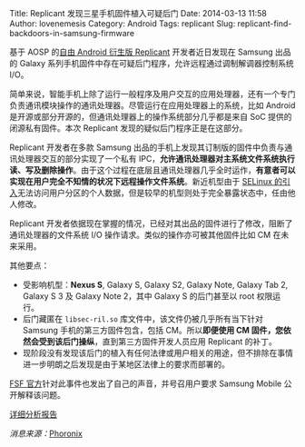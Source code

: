 Title: Replicant 发现三星手机固件植入可疑后门
Date: 2014-03-13 11:58
Author: lovenemesis
Category: Android
Tags: replicant
Slug: replicant-find-backdoors-in-samsung-firmware

基于 AOSP 的[自由 Android 衍生版
Replicant](https://linuxtoy.org/archives/replicant-22-sdk.html)
开发者近日发现在 Samsung 出品的 Galaxy
系列手机固件中存在可疑后门程序，允许远程通过调制解调器控制系统 I/O。

简单来说，智能手机上除了运行一般程序及用户交互的应用处理器，还有一个专门负责通讯模块操作的通讯处理器。尽管运行在应用处理器上的系统，比如
Android 是开源或部分开源的，但通讯处理器上的操作系统部分几乎都是来自 SoC
提供的闭源私有固件。本次 Replicant 发现的疑似后门程序正是在这部分。

Replicant 开发者在多款 Samsung
出品的手机上发现其订制版的固件中负责与通讯处理器交互的部分实现了一个私有
IPC，**允许通讯处理器对主系统文件系统执行读、写及删除操作**。由于这个过程在底层且通讯处理器几乎全时运作，**有意者可以实现在用户完全不知情的状况下远程操作文件系统**。新近机型由于
[SELinux
的引入](https://linuxtoy.org/archives/se-android.html)无法访问用户分区的个人数据，但是较早的机型则处于完全暴露状态中，任由他人修改。

Replicant
开发者依据现在掌握的情况，已经对其出品的固件进行了修改，阻断了通讯处理器的文件系统
I/O 操作请求。类似的操作亦可被其他固件比如 CM 在未来采用。

其他要点：

-   受影响机型：**Nexus S**, Galaxy S, Galaxy S2, Galaxy Note, Galaxy
    Tab 2, Galaxy S 3 及 Galaxy Note 2，其中 Galaxy S 的后门甚至以 root
    权限运行。
-   后门藏匿在 `libsec-ril.so` 库文件中，该文件仍被几乎所有当下针对
    Samsung 手机的第三方固件包含，包括 CM。所以**即便使用 CM
    固件，您依然会受到该后门操纵**，直到第三方固件开发人员应用 Replicant
    的补丁。
-   现阶段没有发现该后门的植入有任何法律或用户相关的用途，但不排除在事情进一步明朗之后发现是由于某地区法律上的要求而部署的。

[FSF
官方](http://www.fsf.org/blogs/community/replicant-developers-find-and-close-samsung-galaxy-backdoor)针对此事件也发出了自己的声音，并号召用户要求
Samsung Mobile 公开解释该问题。

[详细分析报告](http://redmine.replicant.us/projects/replicant/wiki/SamsungGalaxyBackdoor)

*消息来源：*[Phoronix](http://www.phoronix.com/scan.php?page=news_item&px=MTYyODE)
